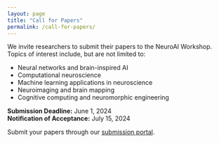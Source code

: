 ```yaml
---
layout: page
title: "Call for Papers"
permalink: /call-for-papers/
---
```


<!-- # Call for Papers -->

We invite researchers to submit their papers to the NeuroAI Workshop. Topics of interest include, but are not limited to:

- Neural networks and brain-inspired AI
- Computational neuroscience
- Machine learning applications in neuroscience
- Neuroimaging and brain mapping
- Cognitive computing and neuromorphic engineering

**Submission Deadline:** June 1, 2024  
**Notification of Acceptance:** July 15, 2024

Submit your papers through our [submission portal](#).